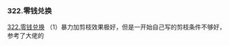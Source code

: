 ### 322.零钱兑换

[322.零钱兑换](https://leetcode-cn.com/problems/coin-change/)
（1）暴力加剪枝效果极好，但是一开始自己写的剪枝条件不够好，参考了大佬的

